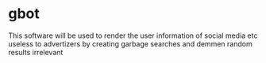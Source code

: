 # gbot
This software will be used to render the user information of social media etc useless to advertizers by creating garbage searches and demmen random results irrelevant
